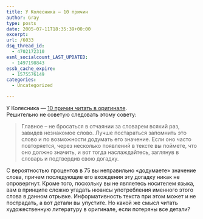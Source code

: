 ```yaml
---
title: У Колесника — 10 причин
author: Gray
type: posts
date: 2005-07-11T18:35:39+00:00
excerpt:
url: /6033
dsq_thread_id:
  - 4702172310
esml_socialcount_LAST_UPDATED:
  - 1497198843
essb_cache_expire:
  - 1575576149
categories:
  - Uncategorized

---
```








У Колесника &#8212; <a href="http://www.kolesnik.ru/2005/10-%d0%bf%d1%80%d0%b8%d1%87%d0%b8%d0%bd-%d1%87%d0%b8%d1%82%d0%b0%d1%82%d1%8c-%d0%b2-%d0%be%d1%80%d0%b8%d0%b3%d0%b8%d0%bd%d0%b0%d0%bb%d0%b5/" target="_blank">10 причин читать в оригинале</a>.  
Решительно не советую следовать этому совету:

> Главное &#8211; не бросаться в отчаянии за словарем всякий раз, завидев незнакомое слово. Лучше постараться запомнить это слово и по возможности додумать его значение. Если оно часто повторяется, через несколько появлений в тексте вы поймете, что оно должно значить, и вот тогда наслаждайтесь, заглянув в словарь и подтвердив свою догадку.

C вероятностью процентов в 75 вы неправильно &#171;додумаете&#187; значение слова, причем последующие его вхождения эту догадку никак не опровергнут. Кроме того, поскольку вы не являетесь носителем языка, вам в принципе сложно угадать нюансы употребления именного этого слова в данном отрывке. Информативность текста при этом может и не пострадать, а вот детали вы упустите. Но какой же смысл читать художественную литературу в оригинале, если потеряны все детали?